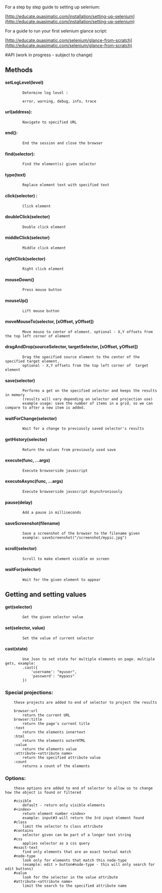 For a step by step guide to setting up selenium:

[http://educate.quasimatic.com/installation/setting-up-selenium](http://educate.quasimatic.com/installation/setting-up-selenium)

For a guide to run your first selenium glance script:

[http://educate.quasimatic.com/selenium/glance-from-scratch](http://educate.quasimatic.com/selenium/glance-from-scratch)


#API 
(work in progress - subject to change)

##	Methods

####		setLogLevel(level)

			Determine log level :

			error, warning, debug, info, trace

####		url(address):

			Navigate to specified URL

####		end():

			End the session and close the browser

####		find(selector):

			Find the element(s) given selector

####		type(text)

			Replace element text with specified text

####		click(selector) :

			Click element

####		doubleClick(selector)

			Double click element

####		middleClick(selector) 

			Middle click element

####		rightClick(selector) 

			Right click element

####		mouseDown()

			Press mouse button

####		mouseUp()

			Lift mouse button
			

####		moveMouseTo(selector, [xOffset, yOffset]) 

			Move mouse to center of element. optional - X,Y offsets from the top left corner of element


####		dragAndDrop(sourceSelector, targetSelector, [xOffset, yOffset])
			
			Drag the specified source element to the center of the specified target element. 
            optional - X,Y offsets from the top left corner of  target element

####		save(selector)
			Performs a get on the specified selector and keeps the results in memory 
            (results will vary depending on selector and projection use)
			example usage: save the number of items in a grid, so we can compare to after a new item is added.

####		waitForChange(selector) 
			Wait for a change to previously saved selector's results 
			
####		getHistory(selector) 
			Return the values from previously used save

####		execute(func, ...args) 
			Execute browserside javascript

####		executeAsync(func, ...args)
			Execute browserside javascript Asynchroniously 

####		pause(delay)
			Add a pause in milliseconds

####		saveScreenshot(filename)
			Save a screenshot of the browser to the filename given
			example: saveScreenshot("/screenshot/mypic.jpg")

####		scroll(selector)
			Scroll to make element visible on screen

####		waitFor(selector) 
			Wait for the given element to appear
			
##	Getting and setting values
				
####		get(selector)
			Get the given selector value

####		set(selector, value) 
			Set the value of current selector
			
####		cast(state)

			Use Json to set state for multiple elements on page. multiple gets, example:
			.cast({
				'username': "myuser",
				'password': "mypass"
			})
		
###	Special projections:
		these projects are added to end of selector to project the results
		
		browser:url
			return the current URL
		browser:title
			return the page's current title
		:text
			return the elements innertext
		:html
			return the elements outerHTML
		:value
			return the elements value
		:attribute-<attribute name>
			return the specified attribute value
		:count
			returns a count of the elements 
###	Options:
		these options are added to end of selector to allow us to change how the object is found or filtered
        
		#visible
			default - return only visible elements
		#<index>
			return element number <index>
			example: input#3 will return the 3rd input element found
		#class
			limit the selector to class attribute
		#contains
			selector given can be part of a longer text string
		#css
			applies selector as a css query
		#exact-text
			find only elements that are an exact textual match
		#node-type
			look only for elements that match this node-type 
            (example: edit > button#node-type - this will only search for edit buttons)
		#value
			look for the selector in the value attribute
		#attribute-<attribute name>
			limit the search to the specified attribute name
	
